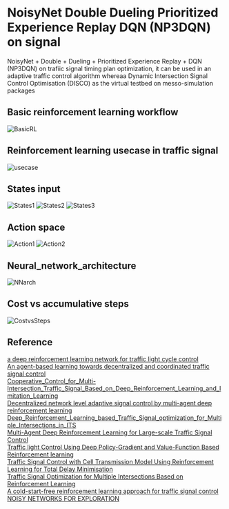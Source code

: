 # NoisyNet Double Dueling Prioritized Experience Replay DQN (NP3DQN) on signal
NoisyNet + Double + Dueling + Prioritized Experience Replay + DQN (NP3DQN) on trafiic signal timing plan optimization, it can be used in an adaptive traffic control algorithm whereaa Dynamic Intersection Signal Control Optimisation (DISCO) as the virtual testbed on messo-simulation packages

## Basic reinforcement learning workflow
![BasicRL](./details/basic_reinforcement_learning_workflow.png) 

## Reinforcement learning usecase in traffic signal
![usecase](./details/reinforcement_learning_usecase_in_traffic_signal.png) 

## States input
![States1](./details/state_input1.png) 
![States2](./details/state_input2.png) 
![States3](./details/state_input3.png) 

## Action space
![Action1](./details/Fixed_phase_sequence.png) 
![Action2](./details/Fixed_phase_sequence2.png) 

## Neural_network_architecture
![NNarch](./details/neural_network_architecture.png) 

## Cost vs accumulative steps
![CostvsSteps](./details/Cost_vs_accumulative_steps.png) 

## Reference
[a deep reinforcement learning network for traffic light cycle control](https://ieeexplore.ieee.org/document/8600382)<br />
[An agent-based learning towards decentralized and coordinated traffic signal control](https://ieeexplore.ieee.org/document/5625066)<br />
[Cooperative_Control_for_Multi-Intersection_Traffic_Signal_Based_on_Deep_Reinforcement_Learning_and_Imitation_Learning](https://ieeexplore.ieee.org/document/9241814)<br />
[Decentralized network level adaptive signal control by multi-agent deep reinforcement learning](https://www.sciencedirect.com/science/article/pii/S259019821930020X)<br />
[Deep_Reinforcement_Learning_based_Traffic_Signal_optimization_for_Multiple_Intersections_in_ITS](https://ieeexplore.ieee.org/document/9342819)<br />
[Multi-Agent Deep Reinforcement Learning for Large-scale Traffic Signal Control](https://arxiv.org/abs/1903.04527)<br />
[Traffic light Control Using Deep Policy-Gradient and Value-Function Based Reinforcement learning](https://arxiv.org/abs/1704.08883)<br />
[Traffic Signal Control with Cell Transmission Model Using Reinforcement Learning for Total Delay Minimisation](https://www.researchgate.net/publication/281190474_Traffic_Signal_Control_with_Cell_Transmission_Model_Using_Reinforcement_Learning_for_Total_Delay_Minimisation)<br />
[Traffic Signal Optimization for Multiple Intersections Based on Reinforcement Learning](https://www.mdpi.com/2076-3417/11/22/10688)<br />
[A cold-start-free reinforcement learning approach for traffic signal control ](https://www.sciencedirect.com/org/science/article/abs/pii/S1547245022003759)<br />
[NOISY NETWORKS FOR EXPLORATION](https://arxiv.org/abs/1706.10295)<br />
